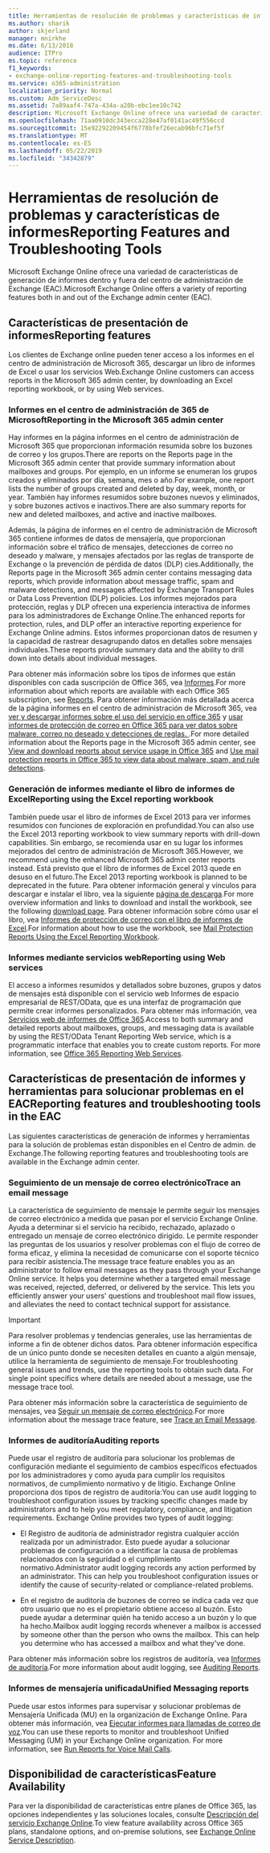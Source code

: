 ```yaml
---
title: Herramientas de resolución de problemas y características de informes
ms.author: sharik
author: skjerland
manager: mnirkhe
ms.date: 6/13/2018
audience: ITPro
ms.topic: reference
f1_keywords:
- exchange-online-reporting-features-and-troubleshooting-tools
ms.service: o365-administration
localization_priority: Normal
ms.custom: Adm_ServiceDesc
ms.assetid: 7a89aaf4-747a-434a-a20b-ebc1ee10c742
description: Microsoft Exchange Online ofrece una variedad de características de generación de informes dentro y fuera del centro de administración de Exchange (EAC).
ms.openlocfilehash: 71aa0910dc343ecca228e47af0141ac49f556ccd
ms.sourcegitcommit: 15e92292209454f6778bfef26ecab96bfc71ef5f
ms.translationtype: MT
ms.contentlocale: es-ES
ms.lasthandoff: 05/22/2019
ms.locfileid: "34342879"
---
```

# <a name="reporting-features-and-troubleshooting-tools"></a><span data-ttu-id="2b3d8-103">Herramientas de resolución de problemas y características de informes</span><span class="sxs-lookup"><span data-stu-id="2b3d8-103">Reporting Features and Troubleshooting Tools</span></span>

<span data-ttu-id="2b3d8-104">Microsoft Exchange Online ofrece una variedad de características de generación de informes dentro y fuera del centro de administración de Exchange (EAC).</span><span class="sxs-lookup"><span data-stu-id="2b3d8-104">Microsoft Exchange Online offers a variety of reporting features both in and out of the Exchange admin center (EAC).</span></span>
  
## <a name="reporting-features"></a><span data-ttu-id="2b3d8-105">Características de presentación de informes</span><span class="sxs-lookup"><span data-stu-id="2b3d8-105">Reporting features</span></span>

<span data-ttu-id="2b3d8-106">Los clientes de Exchange online pueden tener acceso a los informes en el centro de administración de Microsoft 365, descargar un libro de informes de Excel o usar los servicios Web.</span><span class="sxs-lookup"><span data-stu-id="2b3d8-106">Exchange Online customers can access reports in the Microsoft 365 admin center, by downloading an Excel reporting workbook, or by using Web services.</span></span>
  
### <a name="reporting-in-the-microsoft-365-admin-center"></a><span data-ttu-id="2b3d8-107">Informes en el centro de administración de 365 de Microsoft</span><span class="sxs-lookup"><span data-stu-id="2b3d8-107">Reporting in the Microsoft 365 admin center</span></span>

<span data-ttu-id="2b3d8-108">Hay informes en la página informes en el centro de administración de Microsoft 365 que proporcionan información resumida sobre los buzones de correo y los grupos.</span><span class="sxs-lookup"><span data-stu-id="2b3d8-108">There are reports on the Reports page in the Microsoft 365 admin center that provide summary information about mailboxes and groups.</span></span> <span data-ttu-id="2b3d8-109">Por ejemplo, en un informe se enumeran los grupos creados y eliminados por día, semana, mes o año.</span><span class="sxs-lookup"><span data-stu-id="2b3d8-109">For example, one report lists the number of groups created and deleted by day, week, month, or year.</span></span> <span data-ttu-id="2b3d8-110">También hay informes resumidos sobre buzones nuevos y eliminados, y sobre buzones activos e inactivos.</span><span class="sxs-lookup"><span data-stu-id="2b3d8-110">There are also summary reports for new and deleted mailboxes, and active and inactive mailboxes.</span></span> 
  
<span data-ttu-id="2b3d8-111">Además, la página de informes en el centro de administración de Microsoft 365 contiene informes de datos de mensajería, que proporcionan información sobre el tráfico de mensajes, detecciones de correo no deseado y malware, y mensajes afectados por las reglas de transporte de Exchange o la prevención de pérdida de datos (DLP) cies.</span><span class="sxs-lookup"><span data-stu-id="2b3d8-111">Additionally, the Reports page in the Microsoft 365 admin center contains messaging data reports, which provide information about message traffic, spam and malware detections, and messages affected by Exchange Transport Rules or Data Loss Prevention (DLP) policies.</span></span> <span data-ttu-id="2b3d8-112">Los informes mejorados para protección, reglas y DLP ofrecen una experiencia interactiva de informes para los administradores de Exchange Online.</span><span class="sxs-lookup"><span data-stu-id="2b3d8-112">The enhanced reports for protection, rules, and DLP offer an interactive reporting experience for Exchange Online admins.</span></span> <span data-ttu-id="2b3d8-113">Estos informes proporcionan datos de resumen y la capacidad de rastrear desagrupando datos en detalles sobre mensajes individuales.</span><span class="sxs-lookup"><span data-stu-id="2b3d8-113">These reports provide summary data and the ability to drill down into details about individual messages.</span></span>
  
<span data-ttu-id="2b3d8-114">Para obtener más información sobre los tipos de informes que están disponibles con cada suscripción de Office 365, vea [Informes](../office-365-platform-service-description/reports.md).</span><span class="sxs-lookup"><span data-stu-id="2b3d8-114">For more information about which reports are available with each Office 365 subscription, see [Reports](../office-365-platform-service-description/reports.md).</span></span> <span data-ttu-id="2b3d8-115">Para obtener información más detallada acerca de la página informes en el centro de administración de Microsoft 365, vea [ver y descargar informes sobre el uso del servicio en office 365](https://go.microsoft.com/fwlink/p/?LinkId=401187) y [usar informes de protección de correo en Office 365 para ver datos sobre malware, correo no deseado y detecciones de reglas. ](https://go.microsoft.com/fwlink/p/?LinkID=401102).</span><span class="sxs-lookup"><span data-stu-id="2b3d8-115">For more detailed information about the Reports page in the Microsoft 365 admin center, see [View and download reports about service usage in Office 365](https://go.microsoft.com/fwlink/p/?LinkId=401187) and [Use mail protection reports in Office 365 to view data about malware, spam, and rule detections](https://go.microsoft.com/fwlink/p/?LinkID=401102).</span></span>
  
### <a name="reporting-using-the-excel-reporting-workbook"></a><span data-ttu-id="2b3d8-116">Generación de informes mediante el libro de informes de Excel</span><span class="sxs-lookup"><span data-stu-id="2b3d8-116">Reporting using the Excel reporting workbook</span></span>

<span data-ttu-id="2b3d8-117">También puede usar el libro de informes de Excel 2013 para ver informes resumidos con funciones de exploración en profundidad.</span><span class="sxs-lookup"><span data-stu-id="2b3d8-117">You can also use the Excel 2013 reporting workbook to view summary reports with drill-down capabilities.</span></span> <span data-ttu-id="2b3d8-118">Sin embargo, se recomienda usar en su lugar los informes mejorados del centro de administración de Microsoft 365.</span><span class="sxs-lookup"><span data-stu-id="2b3d8-118">However, we recommend using the enhanced Microsoft 365 admin center reports instead.</span></span> <span data-ttu-id="2b3d8-119">Está previsto que el libro de informes de Excel 2013 quede en desuso en el futuro.</span><span class="sxs-lookup"><span data-stu-id="2b3d8-119">The Excel 2013 reporting workbook is planned to be deprecated in the future.</span></span> <span data-ttu-id="2b3d8-120">Para obtener información general y vínculos para descargar e instalar el libro, vea la siguiente [página de descarga](https://go.microsoft.com/fwlink/p/?LinkId=271776).</span><span class="sxs-lookup"><span data-stu-id="2b3d8-120">For more overview information and links to download and install the workbook, see the following [download page](https://go.microsoft.com/fwlink/p/?LinkId=271776).</span></span> <span data-ttu-id="2b3d8-121">Para obtener información sobre cómo usar el libro, vea [Informes de protección de correo con el libro de informes de Excel](https://go.microsoft.com/fwlink/p/?LinkId=285211).</span><span class="sxs-lookup"><span data-stu-id="2b3d8-121">For information about how to use the workbook, see [Mail Protection Reports Using the Excel Reporting Workbook](https://go.microsoft.com/fwlink/p/?LinkId=285211).</span></span> 
  
### <a name="reporting-using-web-services"></a><span data-ttu-id="2b3d8-122">Informes mediante servicios web</span><span class="sxs-lookup"><span data-stu-id="2b3d8-122">Reporting using Web services</span></span>

<span data-ttu-id="2b3d8-p105">El acceso a informes resumidos y detallados sobre buzones, grupos y datos de mensajes está disponible con el servicio web Informes de espacio empresarial de REST/OData, que es una interfaz de programación que permite crear informes personalizados. Para obtener más información, vea [Servicios web de informes de Office 365](https://go.microsoft.com/fwlink/p/?LinkId=287041).</span><span class="sxs-lookup"><span data-stu-id="2b3d8-p105">Access to both summary and detailed reports about mailboxes, groups, and messaging data is available by using the REST/OData Tenant Reporting Web service, which is a programmatic interface that enables you to create custom reports. For more information, see [Office 365 Reporting Web Services](https://go.microsoft.com/fwlink/p/?LinkId=287041).</span></span>
  
## <a name="reporting-features-and-troubleshooting-tools-in-the-eac"></a><span data-ttu-id="2b3d8-125">Características de presentación de informes y herramientas para solucionar problemas en el EAC</span><span class="sxs-lookup"><span data-stu-id="2b3d8-125">Reporting features and troubleshooting tools in the EAC</span></span>

<span data-ttu-id="2b3d8-126">Las siguientes características de generación de informes y herramientas para la solución de problemas están disponibles en el Centro de admin. de Exchange.</span><span class="sxs-lookup"><span data-stu-id="2b3d8-126">The following reporting features and troubleshooting tools are available in the Exchange admin center.</span></span>
  
### <a name="trace-an-email-message"></a><span data-ttu-id="2b3d8-127">Seguimiento de un mensaje de correo electrónico</span><span class="sxs-lookup"><span data-stu-id="2b3d8-127">Trace an email message</span></span>

<span data-ttu-id="2b3d8-p106">La característica de seguimiento de mensaje le permite seguir los mensajes de correo electrónico a medida que pasan por el servicio Exchange Online. Ayuda a determinar si el servicio ha recibido, rechazado, aplazado o entregado un mensaje de correo electrónico dirigido. Le permite responder las preguntas de los usuarios y resolver problemas con el flujo de correo de forma eficaz, y elimina la necesidad de comunicarse con el soporte técnico para recibir asistencia.</span><span class="sxs-lookup"><span data-stu-id="2b3d8-p106">The message trace feature enables you as an administrator to follow email messages as they pass through your Exchange Online service. It helps you determine whether a targeted email message was received, rejected, deferred, or delivered by the service. This lets you efficiently answer your users' questions and troubleshoot mail flow issues, and alleviates the need to contact technical support for assistance.</span></span>
  
> [!IMPORTANT]
> <span data-ttu-id="2b3d8-p107">Para resolver problemas y tendencias generales, use las herramientas de informe a fin de obtener dichos datos. Para obtener información específica de un único punto donde se necesiten detalles en cuanto a algún mensaje, utilice la herramienta de seguimiento de mensaje.</span><span class="sxs-lookup"><span data-stu-id="2b3d8-p107">For troubleshooting general issues and trends, use the reporting tools to obtain such data. For single point specifics where details are needed about a message, use the message trace tool.</span></span> 
  
<span data-ttu-id="2b3d8-133">Para obtener más información sobre la característica de seguimiento de mensajes, vea [Seguir un mensaje de correo electrónico](https://go.microsoft.com/fwlink/p/?LinkId=271777).</span><span class="sxs-lookup"><span data-stu-id="2b3d8-133">For more information about the message trace feature, see [Trace an Email Message](https://go.microsoft.com/fwlink/p/?LinkId=271777).</span></span>
  
### <a name="auditing-reports"></a><span data-ttu-id="2b3d8-134">Informes de auditoría</span><span class="sxs-lookup"><span data-stu-id="2b3d8-134">Auditing reports</span></span>

<span data-ttu-id="2b3d8-p108">Puede usar el registro de auditoría para solucionar los problemas de configuración mediante el seguimiento de cambios específicos efectuados por los administradores y como ayuda para cumplir los requisitos normativos, de cumplimiento normativo y de litigio. Exchange Online proporciona dos tipos de registro de auditoría:</span><span class="sxs-lookup"><span data-stu-id="2b3d8-p108">You can use audit logging to troubleshoot configuration issues by tracking specific changes made by administrators and to help you meet regulatory, compliance, and litigation requirements. Exchange Online provides two types of audit logging:</span></span>
  
- <span data-ttu-id="2b3d8-p109">El Registro de auditoría de administrador registra cualquier acción realizada por un administrador. Esto puede ayudar a solucionar problemas de configuración o a identificar la causa de problemas relacionados con la seguridad o el cumplimiento normativo.</span><span class="sxs-lookup"><span data-stu-id="2b3d8-p109">Administrator audit logging records any action performed by an administrator. This can help you troubleshoot configuration issues or identify the cause of security-related or compliance-related problems.</span></span> 
    
- <span data-ttu-id="2b3d8-p110">En el registro de auditoría de buzones de correo se indica cada vez que otro usuario que no es el propietario obtiene acceso al buzón. Esto puede ayudar a determinar quién ha tenido acceso a un buzón y lo que ha hecho.</span><span class="sxs-lookup"><span data-stu-id="2b3d8-p110">Mailbox audit logging records whenever a mailbox is accessed by someone other than the person who owns the mailbox. This can help you determine who has accessed a mailbox and what they've done.</span></span> 
    
<span data-ttu-id="2b3d8-141">Para obtener más información sobre los registros de auditoría, vea [Informes de auditoría](https://go.microsoft.com/fwlink/p/?LinkId=271779).</span><span class="sxs-lookup"><span data-stu-id="2b3d8-141">For more information about audit logging, see [Auditing Reports](https://go.microsoft.com/fwlink/p/?LinkId=271779).</span></span>
  
### <a name="unified-messaging-reports"></a><span data-ttu-id="2b3d8-142">Informes de mensajería unificada</span><span class="sxs-lookup"><span data-stu-id="2b3d8-142">Unified Messaging reports</span></span>

<span data-ttu-id="2b3d8-p111">Puede usar estos informes para supervisar y solucionar problemas de Mensajería Unificada (MU) en la organización de Exchange Online. Para obtener más información, vea [Ejecutar informes para llamadas de correo de voz](https://go.microsoft.com/fwlink/p/?LinkId=287042).</span><span class="sxs-lookup"><span data-stu-id="2b3d8-p111">You can use these reports to monitor and troubleshoot Unified Messaging (UM) in your Exchange Online organization. For more information, see [Run Reports for Voice Mail Calls](https://go.microsoft.com/fwlink/p/?LinkId=287042).</span></span>
  
## <a name="feature-availability"></a><span data-ttu-id="2b3d8-145">Disponibilidad de características</span><span class="sxs-lookup"><span data-stu-id="2b3d8-145">Feature Availability</span></span>

<span data-ttu-id="2b3d8-146">Para ver la disponibilidad de características entre planes de Office 365, las opciones independientes y las soluciones locales, consulte [Descripción del servicio Exchange Online](exchange-online-service-description.md).</span><span class="sxs-lookup"><span data-stu-id="2b3d8-146">To view feature availability across Office 365 plans, standalone options, and on-premise solutions, see [Exchange Online Service Description](exchange-online-service-description.md).</span></span>
  

